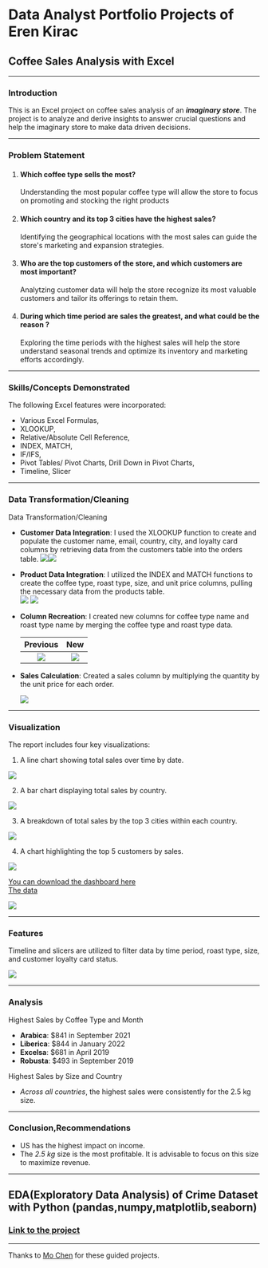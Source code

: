 # Data Analyst Portfolio Projects of Eren Kirac
## Coffee Sales Analysis with Excel
---
### Introduction

This is an Excel project on coffee sales analysis of an **_imaginary store_**. The project is to analyze and derive insights to answer crucial questions and help the imaginary store to make data driven decisions.

---
### Problem Statement
1. #### Which coffee type sells the most?
   Understanding the most popular coffee type will allow the store to focus on promoting and stocking the right products
2. #### Which country and its top 3 cities have the highest sales?
   Identifying the geographical locations with the most sales can guide the store's marketing and expansion strategies.
3. #### Who are the top customers of the store, and which customers are most important?
   Analytzing customer data will help the store recognize its most valuable customers and tailor its offerings to retain them.
4. #### During which time period are sales the greatest, and what could be the reason ?
   Exploring the time periods with the highest sales will help the store understand seasonal trends and optimize its inventory and marketing efforts accordingly.
---
### Skills/Concepts Demonstrated
The following Excel features were incorporated:
- Various Excel Formulas,
- XLOOKUP,
- Relative/Absolute Cell Reference,
- INDEX, MATCH,
- IF/IFS,
- Pivot Tables/ Pivot Charts, Drill Down in Pivot Charts,
- Timeline, Slicer
---
### Data Transformation/Cleaning
Data Transformation/Cleaning

- **Customer Data Integration**: I used the XLOOKUP function to create and populate the customer name, email, country, city, and loyalty card columns by retrieving data from the customers table into the orders table.
![](https://github.com/kiraceren/Portfolio-Projects/blob/main/Excel%20Portfolio%20Project/columns_created.png)![](https://github.com/kiraceren/Portfolio-Projects/blob/main/Excel%20Portfolio%20Project/xlookup_func.png)
- **Product Data Integration**: I utilized the INDEX and MATCH functions to create the coffee type, roast type, size, and unit price columns, pulling the necessary data from the products table.\
![](https://github.com/kiraceren/Portfolio-Projects/blob/main/Excel%20Portfolio%20Project/new_columns.png) ![](https://github.com/kiraceren/Portfolio-Projects/blob/main/Excel%20Portfolio%20Project/index_func.png) 
- **Column Recreation**: I created new columns for coffee type name and roast type name by merging the coffee type and roast type data.

   Previous                                                                                                   |New
   :------------------------------------------------------------------------------------------------------------:|:----------------------------------------------------------------------:
   ![](https://github.com/kiraceren/Portfolio-Projects/blob/main/Excel%20Portfolio%20Project/coffe_roast.png) |![](https://github.com/kiraceren/Portfolio-Projects/blob/main/Excel%20Portfolio%20Project/coffee_roast_name.png)
- **Sales Calculation**: Created a sales column by multiplying the quantity by the unit price for each order.
  
   ![](https://github.com/kiraceren/Portfolio-Projects/blob/main/Excel%20Portfolio%20Project/sales.png)
---
### Visualization
The report includes four key visualizations:
1. A line chart showing total sales over time by date.

![](https://github.com/kiraceren/Portfolio-Projects/blob/main/Excel%20Portfolio%20Project/line_chart.png)

2. A bar chart displaying total sales by country.

![](https://github.com/kiraceren/Portfolio-Projects/blob/main/Excel%20Portfolio%20Project/ttl_by_country_bar.png)
 
3. A breakdown of total sales by the top 3 cities within each country.

![](https://github.com/kiraceren/Portfolio-Projects/blob/main/Excel%20Portfolio%20Project/drill_down_top_3_cities.png)
   
4. A chart highlighting the top 5 customers by sales.

![](https://github.com/kiraceren/Portfolio-Projects/blob/main/Excel%20Portfolio%20Project/top_5_bar.png)

[You can download the dashboard here](https://github.com/kiraceren/Portfolio-Projects/blob/main/Excel%20Portfolio%20Project/coffeeSalesPortfolioProject-ErenKirac.xlsx)\
[The data](https://github.com/kiraceren/Portfolio-Projects/blob/main/Excel%20Portfolio%20Project/coffeeSalesPortfolioProjectData.xlsx)

![](https://github.com/kiraceren/Portfolio-Projects/blob/main/Excel%20Portfolio%20Project/dashboard.png)

---

### Features
Timeline and slicers are utilized to filter data by time period, roast type, size, and customer loyalty card status.

![](https://github.com/kiraceren/Portfolio-Projects/blob/main/Excel%20Portfolio%20Project/timeline_slicers.png)

---
### Analysis
Highest Sales by Coffee Type and Month
- **Arabica**: $841 in September 2021
- **Liberica**: $844 in January 2022
- **Excelsa**: $681 in April 2019
- **Robusta**: $493 in September 2019

Highest Sales by Size and Country

- _Across all countries_, the highest sales were consistently for the 2.5 kg size.
---
### Conclusion,Recommendations
- US has the highest impact on income.
- The _2.5 kg_ size is the most profitable. It is advisable to focus on this size to maximize revenue.



---
## EDA(Exploratory Data Analysis) of Crime Dataset with Python (pandas,numpy,matplotlib,seaborn)

### [Link to the project](https://github.com/kiraceren/Portfolio-Projects/tree/main/Python%20Portfolio%20Projects)
---
Thanks to [Mo Chen](https://www.youtube.com/@mo-chen) for these guided projects.
